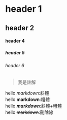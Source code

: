 # header 1
## header 2

#### header 4
##### header 5
###### header 6

>我是註解

hello *markdown*:斜體  
hello **markdown**:粗體  
hello ***markdown***:斜體+粗體  
hello ~~markdown~~:刪除線  
